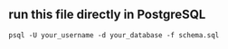 ## run this file directly in PostgreSQL

```
psql -U your_username -d your_database -f schema.sql
```
